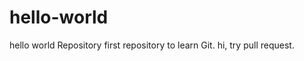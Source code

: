 hello-world
===========

hello world Repository
first repository to learn Git.
hi, try pull request.
